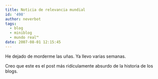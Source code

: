 ```yaml
---
title: Noticia de relevancia mundial
id: '498'
author: neverbot
tags:
  - blog
  - miniblog
  - mundo real™
date: 2007-08-01 12:15:45
---
```


He dejado de morderme las uñas. Ya llevo varias semanas.

Creo que este es el post más ridículamente absurdo de la historia de los blogs.
